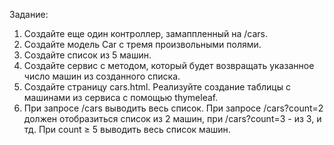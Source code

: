 Задание:

1. Создайте еще один контроллер, замаппленный на /cars.
2. Создайте модель Car с тремя произвольными полями.
3. Создайте список из 5 машин.
4. Создайте сервис с методом, который будет возвращать указанное число машин из созданного списка.
5. Создайте страницу cars.html. Реализуйте создание таблицы с машинами из сервиса с помощью thymeleaf.
6. При запросе /cars выводить весь список. При запросе /cars?count=2 должен отобразиться список из 2 машин,
при /cars?count=3 - из 3, и тд. При count ≥ 5 выводить весь список машин.
